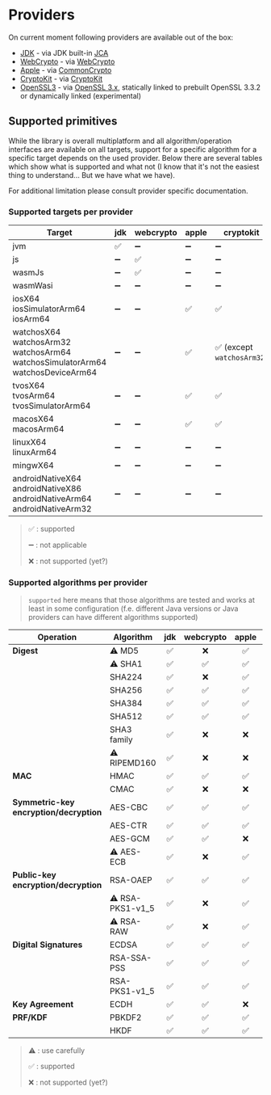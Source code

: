 # Providers

On current moment following providers are available out of the box:

* [JDK](../modules/cryptography-provider-jdk.md) - via
  JDK built-in [JCA](https://docs.oracle.com/en/java/javase/17/security/java-cryptography-architecture-jca-reference-guide.html)
* [WebCrypto](../modules/cryptography-provider-webcrypto.md) - via
  [WebCrypto](https://developer.mozilla.org/en-US/docs/Web/API/Web_Crypto_API)
* [Apple](../modules/cryptography-provider-apple.md) - via
  [CommonCrypto](https://developer.apple.com/library/archive/documentation/Security/Conceptual/cryptoservices/Introduction/Introduction.html)
* [CryptoKit](../modules/cryptography-provider-cryptokit.md) - via
  [CryptoKit](https://developer.apple.com/documentation/cryptokit/)
* [OpenSSL3](../modules/cryptography-provider-openssl3.md) - via [OpenSSL 3.x](https://www.openssl.org),
  statically linked to prebuilt OpenSSL 3.3.2 or dynamically linked (experimental)

## Supported primitives

While the library is overall multiplatform and all algorithm/operation interfaces are available on all targets,
support for a specific algorithm for a specific target depends on the used provider.
Below there are several tables which show what is supported and what not
(I know that it's not the easiest thing to understand...
But we have what we have).

For additional limitation please consult provider specific documentation.

### Supported targets per provider

| Target                                                                                        | jdk | webcrypto | apple | cryptokit                 | openssl3        |
|-----------------------------------------------------------------------------------------------|-----|-----------|-------|---------------------------|-----------------|
| jvm                                                                                           | ✅   | ➖         | ➖     | ➖                         | ❌               |
| js                                                                                            | ➖   | ✅         | ➖     | ➖                         | ❌               |
| wasmJs                                                                                        | ➖   | ✅         | ➖     | ➖                         | ❌               |
| wasmWasi                                                                                      | ➖   | ➖         | ➖     | ➖                         | ❌               |
| iosX64<br/>iosSimulatorArm64<br/>iosArm64                                                     | ➖   | ➖         | ✅     | ✅                         | ✅ prebuilt only |
| watchosX64<br/>watchosArm32<br/>watchosArm64<br/>watchosSimulatorArm64<br/>watchosDeviceArm64 | ➖   | ➖         | ✅     | ✅ (except `watchosArm32`) | ✅ prebuilt only |
| tvosX64<br/>tvosArm64<br/>tvosSimulatorArm64                                                  | ➖   | ➖         | ✅     | ✅                         | ✅ prebuilt only |
| macosX64<br/>macosArm64                                                                       | ➖   | ➖         | ✅     | ✅                         | ✅               |
| linuxX64<br/>linuxArm64                                                                       | ➖   | ➖         | ➖     | ➖                         | ✅               |
| mingwX64                                                                                      | ➖   | ➖         | ➖     | ➖                         | ✅               |
| androidNativeX64<br/>androidNativeX86<br/>androidNativeArm64<br/>androidNativeArm32           | ➖   | ➖         | ➖     | ➖                         | ✅ prebuilt only |

> ✅ : supported
>
> ➖ : not applicable
>
> ❌ : not supported (yet?)

### Supported algorithms per provider

> `supported` here means that those algorithms are tested and works at least in some configuration
> (f.e. different Java versions or Java providers can have different algorithms supported)

| Operation                                   | Algorithm        | jdk | webcrypto | apple | cryptokit | openssl3 |
|---------------------------------------------|------------------|:---:|:---------:|:-----:|-----------|:--------:|
| **Digest**                                  | ⚠️ MD5           |  ✅  |     ❌     |   ✅   | ✅         |    ✅     |
|                                             | ⚠️ SHA1          |  ✅  |     ✅     |   ✅   | ✅         |    ✅     |
|                                             | SHA224           |  ✅  |     ❌     |   ✅   | ❌         |    ✅     |
|                                             | SHA256           |  ✅  |     ✅     |   ✅   | ✅         |    ✅     |
|                                             | SHA384           |  ✅  |     ✅     |   ✅   | ✅         |    ✅     |
|                                             | SHA512           |  ✅  |     ✅     |   ✅   | ✅         |    ✅     |
|                                             | SHA3 family      |  ✅  |     ❌     |   ❌   | ❌         |    ✅     |
|                                             | ⚠️ RIPEMD160     |  ✅  |     ❌     |   ❌   | ❌         |    ✅     |
| **MAC**                                     | HMAC             |  ✅  |     ✅     |   ✅   | ✅         |    ✅     |
|                                             | CMAC             |  ✅  |     ❌     |   ❌   | ❌         |    ✅     |
| **Symmetric-key<br/>encryption/decryption** | AES-CBC          |  ✅  |     ✅     |   ✅   | ❌         |    ✅     |
|                                             | AES-CTR          |  ✅  |     ✅     |   ✅   | ❌         |    ✅     |
|                                             | AES-GCM          |  ✅  |     ✅     |   ❌   | ✅         |    ✅     |
|                                             | ⚠️ AES-ECB       |  ✅  |     ❌     |   ✅   | ❌         |    ✅     |
| **Public-key<br/>encryption/decryption**    | RSA-OAEP         |  ✅  |     ✅     |   ✅   | ❌         |    ✅     |
|                                             | ⚠️ RSA-PKS1-v1_5 |  ✅  |     ❌     |   ✅   | ❌         |    ✅     |
|                                             | ⚠️ RSA-RAW       |  ✅  |     ❌     |   ✅   | ❌         |    ✅     |
| **Digital Signatures**                      | ECDSA            |  ✅  |     ✅     |   ✅   | ✅         |    ✅     |
|                                             | RSA-SSA-PSS      |  ✅  |     ✅     |   ✅   | ❌         |    ✅     |
|                                             | RSA-PKS1-v1_5    |  ✅  |     ✅     |   ✅   | ❌         |    ✅     |
| **Key Agreement**                           | ECDH             |  ✅  |     ✅     |   ❌   | ✅         |    ✅     |
| **PRF/KDF**                                 | PBKDF2           |  ✅  |     ✅     |   ✅   | ❌         |    ✅     |
|                                             | HKDF             |  ✅  |     ✅     |   ✅   | ✅         |    ✅     |

> ⚠️ : use carefully
>
> ✅ : supported
>
> ❌ : not supported (yet?)
